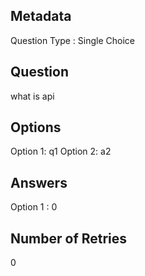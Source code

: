 ## Metadata
Question Type : Single Choice

## Question
what is api

## Options
Option 1: q1
Option 2: a2

## Answers
Option 1 : 0

## Number of Retries
0

